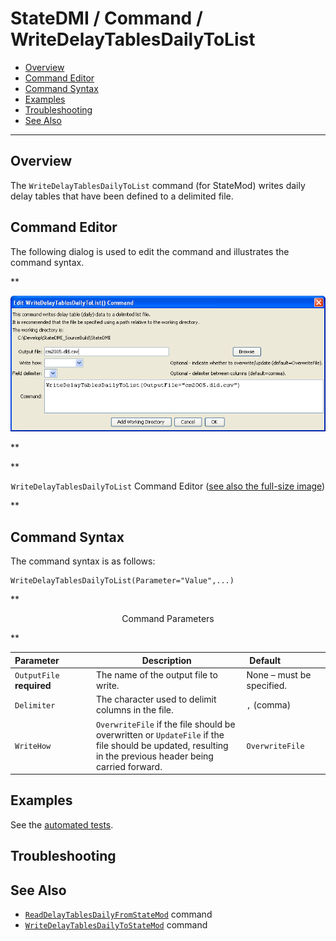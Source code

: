 # StateDMI / Command / WriteDelayTablesDailyToList #

* [Overview](#overview)
* [Command Editor](#command-editor)
* [Command Syntax](#command-syntax)
* [Examples](#examples)
* [Troubleshooting](#troubleshooting)
* [See Also](#see-also)

-------------------------

## Overview ##

The `WriteDelayTablesDailyToList` command (for StateMod)
writes daily delay tables that have been defined to a delimited file.

## Command Editor ##

The following dialog is used to edit the command and illustrates the command syntax.

**<p style="text-align: center;">
![WriteDelayTablesDailyToList](WriteDelayTablesDailyToList.png)
</p>**

**<p style="text-align: center;">
`WriteDelayTablesDailyToList` Command Editor (<a href="../WriteDelayTablesDailyToList.png">see also the full-size image</a>)
</p>**

## Command Syntax ##

The command syntax is as follows:

```text
WriteDelayTablesDailyToList(Parameter="Value",...)
```
**<p style="text-align: center;">
Command Parameters
</p>**

| **Parameter**&nbsp;&nbsp;&nbsp;&nbsp;&nbsp;&nbsp;&nbsp;&nbsp;&nbsp;&nbsp;&nbsp;&nbsp; | **Description** | **Default**&nbsp;&nbsp;&nbsp;&nbsp;&nbsp;&nbsp;&nbsp;&nbsp;&nbsp;&nbsp;&nbsp;&nbsp;&nbsp;&nbsp;&nbsp;&nbsp; |
| --------------|-----------------|----------------- |
| `OutputFile`<br>**required** | The name of the output file to write. | None – must be specified. |
| `Delimiter` | The character used to delimit columns in the file. | `,` (comma) |
| `WriteHow` | `OverwriteFile` if the file should be overwritten or `UpdateFile` if the file should be updated, resulting in the previous header being carried forward. | `OverwriteFile` |

## Examples ##

See the [automated tests](https://github.com/OpenCDSS/cdss-app-statedmi-test/tree/master/test/regression/commands/WriteDelayTablesDailyToList).

## Troubleshooting ##

## See Also ##

* [`ReadDelayTablesDailyFromStateMod`](../ReadDelayTablesDailyFromStateMod/ReadDelayTablesDailyFromStateMod.md) command
* [`WriteDelayTablesDailyToStateMod`](../WriteDelayTablesDailyToStateMod/WriteDelayTablesDailyToStateMod.md) command

